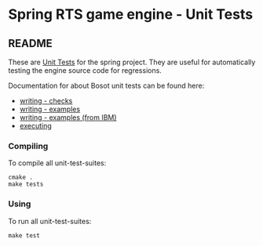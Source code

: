 # Spring RTS game engine - Unit Tests

## README

These are [Unit Tests](http://en.wikipedia.org/wiki/Unit_tests) for the spring
project. They are useful for automatically testing the engine source code for
regressions.

Documentation for about Bosot unit tests can be found here:
* [writing - checks](http://www.boost.org/doc/libs/1_35_0/libs/test/doc/components/test_tools/reference/index.html)
* [writing - examples](http://www.boost.org/doc/libs/1_46_1/libs/test/doc/html/utf/testing-tools/output-test.html)
* [writing - examples (from IBM)](http://www.ibm.com/developerworks/aix/library/au-ctools1_boost/index.html?ca=drs-)
* [executing](http://www.boost.org/doc/libs/1_39_0/libs/test/doc/html/utf/user-guide/runtime-config/reference.html)

### Compiling

To compile all unit-test-suites:

	cmake .
	make tests

### Using

To run all unit-test-suites:

	make test

